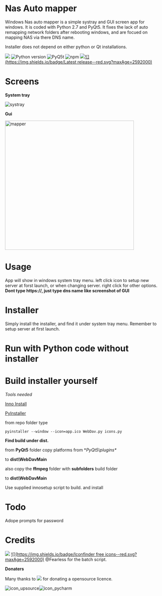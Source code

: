 # **Nas Auto mapper**

Windows Nas auto mapper is a simple systray and GUI screen app for windows. It is coded with Python 2.7 and PyQt5.
It fixes the lack of auto remapping network folders after rebooting windows, and are focued on mapping NAS via there DNS name.

Installer does not depend on either python or Qt installations.



[![](https://img.shields.io/badge/Twitter--blue.svg?maxAge=2592000)](https://twitter.com/zadow28) ![Python version](https://img.shields.io/badge/python-2.7-brightgreen.svg?maxAge=2592000) ![PyQ5t](https://img.shields.io/badge/PyQt5-5.6-orange.svg) ![npm](https://img.shields.io/npm/l/express.svg?maxAge=2592000) [![](https://img.shields.io/badge/Donate-Paypal-blue.svg?maxAge=2592000)](https://www.paypal.com/cgi-bin/webscr?cmd=_s-xclick&hosted_button_id=8KXM6W2JVRUWL)[![](https://img.shields.io/badge/Latest release--red.svg?maxAge=2592000)](https://github.com/techbliss/Windows_Screenrecorder/releases/tag/1.0)

# **Screens**

**System tray**

![systray](https://cloud.githubusercontent.com/assets/3592375/18998381/cbffc7ba-8738-11e6-973f-51f3f6dd6b2d.png)

**Gui**


<img width="426" alt="mapper" src="https://cloud.githubusercontent.com/assets/3592375/25897558/a761e61e-3588-11e7-808b-ff1a12d859f0.png">

# **Usage**

App will show in windows system tray menu.
left click icon to setup new server at forst launch, or when changing server.
right click for other options.
**Dont type https://, just type dns name like screenshot of GUI**

# **Installer**

Simply install the installer, and find it under system tray menu.
Remember to setup server at first launch.

# **Run with Python code without installer**
# **Build installer yourself**
*Tools needed*

[Inno Install](http://www.jrsoftware.org/isinfo.php)

[PyInstaller](https://github.com/pyinstaller/pyinstaller)

from repo folder type

`pyinstaller --window --icon=app.ico WebDav.py icons.py`


**Find build under dist.**

from **PyQt5** folder copy platforms from **PyQt5\plugins\**


to **dist\WebDavMain**

also copy the **ffmpeg** folder with **subfolders** build folder

to **dist\WebDavMain**

Use supplied innosetup script to build. and install

# **Todo**
Adope prompts for password


# **Credits**

[![](https://img.shields.io/badge/Pyinstaller--blue.svg?maxAge=2592000)](https://github.com/pyinstaller/pyinstaller)
[![](https://img.shields.io/badge/Iconfinder free icons--red.svg?maxAge=2592000)](https://www.iconfinder.com)
@Fearless for the batch script.
[](https://github.com/mrfearless)


**Donaters**

Many thanks to [![](https://img.shields.io/badge/Jetbrains-Company-blue.svg?maxAge=2592000)](https://www.jetbrains.com/) for donating a opensource licence.


![icon_upsource](https://cloud.githubusercontent.com/assets/3592375/20355736/9f4a6842-ac22-11e6-9901-9055ae8f1a69.png)![icon_pycharm](https://cloud.githubusercontent.com/assets/3592375/20355738/9f4f9bfa-ac22-11e6-8e1b-e49ba71b672c.png)




